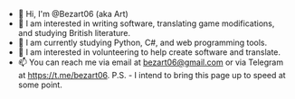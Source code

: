 - 👋 Hi, I'm @Bezart06 (aka Art)
- 👀 I am interested in writing software, translating game modifications, and studying British literature.
- 🌱 I am currently studying Python, C#, and web programming tools.
- 💞️ I am interested in volunteering to help create software and translate.
- 📫 You can reach me via email at bezart06@gmail.com or via Telegram at https://t.me/bezart06.
P.S. - I intend to bring this page up to speed at some point.

<!---
Bezart06/Bezart06 is a ✨ special ✨ repository because its `README.md` (this file) appears on your GitHub profile.
You can click the Preview link to take a look at your changes.
--->
